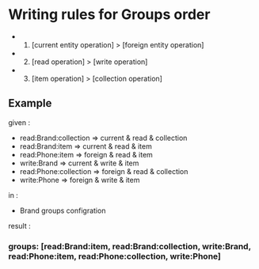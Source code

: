 # Writing rules for Groups order

 - 1) [current entity operation] > [foreign entity operation]
 - 2) [read operation] > [write operation]
 - 3) [item operation] > [collection operation]

 ## Example

 given :
  - read:Brand:collection => current & read & collection
  - read:Brand:item => current & read & item
  - read:Phone:item => foreign & read & item
  - write:Brand => current & write & item
  - read:Phone:collection => foreign & read & collection
  - write:Phone => foreign & write & item

in :
 - Brand groups configration

result :

### groups: [read:Brand:item, read:Brand:collection, write:Brand, read:Phone:item, read:Phone:collection, write:Phone]